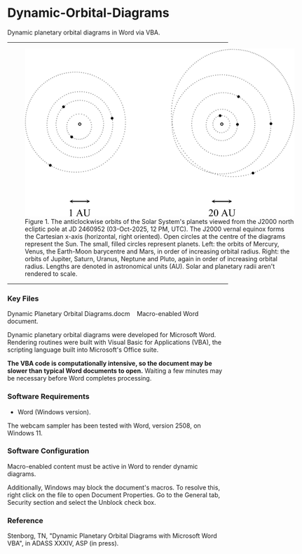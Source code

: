 # Dynamic-Orbital-Diagrams

Dynamic planetary orbital diagrams in Word via VBA.

---

<figure style="width:616px;">
  <img src="Orbital_Diagrams_Example.png" alt="The anticlockwise orbits of the Solar System's planets viewed from the J2000 north ecliptic pole at JD 2460952." width="616" height="382">
  <figcaption>Figure 1. The anticlockwise orbits of the Solar System's planets viewed from the J2000 north ecliptic pole at JD 2460952 (03-Oct-2025, 12 PM, UTC). The J2000 vernal equinox forms the Cartesian x-axis (horizontal, right oriented). Open circles at the centre of the diagrams represent the Sun. The small, filled circles represent planets. Left: the orbits of Mercury, Venus, the Earth-Moon barycentre and Mars, in order of increasing orbital radius. Right: the orbits of Jupiter, Saturn, Uranus, Neptune and Pluto, again in order of increasing orbital radius. Lengths are denoted in astronomical units (AU). Solar and planetary radii aren't rendered to scale.</figcaption>
</figure>

---

### Key Files

Dynamic Planetary Orbital Diagrams.docm &nbsp;&nbsp; Macro-enabled Word document.

Dynamic planetary orbital diagrams were developed for Microsoft Word. Rendering routines were built with Visual Basic for Applications (VBA), the scripting language built into Microsoft's Office suite.

<b>The VBA code is computationally intensive, so the document may be slower than typical Word documents to open.</b> Waiting a few minutes may be necessary before Word completes processing.

### Software Requirements

- Word (Windows version).

The webcam sampler has been tested with Word, version 2508, on Windows 11.

### Software Configuration

Macro-enabled content must be active in Word to render dynamic diagrams.

Additionally, Windows may block the document's macros. To resolve this, right click on the file to open Document Properties. Go to the General tab, Security section and select the Unblock check box.

### Reference

Stenborg, TN, "Dynamic Planetary Orbital Diagrams with Microsoft Word VBA", in ADASS XXXIV, ASP (in press).
